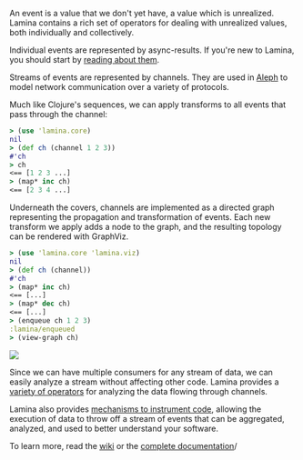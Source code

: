 An event is a value that we don't yet have, a value which is unrealized.  Lamina contains a rich set of operators for dealing with unrealized values, both individually and collectively.  

Individual events are represented by async-results.  If you're new to Lamina, you should start by [reading about them](https://github.com/ztellman/lamina/wiki/Introduction).

Streams of events are represented by channels.  They are used in [Aleph](https://github.com/ztellman/aleph) to model network communication over a variety of protocols.

Much like Clojure's sequences, we can apply transforms to all events that pass through the channel:

```clj
> (use 'lamina.core)
nil
> (def ch (channel 1 2 3))
#'ch
> ch 
<== [1 2 3 ...]
> (map* inc ch)
<== [2 3 4 ...]
```

Underneath the covers, channels are implemented as a directed graph representing the propagation and transformation of events.  Each new transform we apply adds a node to the graph, and the resulting topology can be rendered with GraphViz.

```clj
> (use 'lamina.core 'lamina.viz)
nil
> (def ch (channel))
#'ch
> (map* inc ch)
<== [...]
> (map* dec ch)
<== [...]
> (enqueue ch 1 2 3)
:lamina/enqueued
> (view-graph ch)
```

![](https://github.com/ztellman/lamina/wiki/images/readme-1.png)

Since we can have multiple consumers for any stream of data, we can easily analyze a stream without affecting other code.  Lamina provides a [variety of operators](https://ztellman.github.com/lamina/lamina.stats.html) for analyzing the data flowing through channels.

Lamina also provides [mechanisms to instrument code](https://ztellman.github.com/lamina/lamina.stats.html), allowing the execution of data to throw off a stream of events that can be aggregated, analyzed, and used to better understand your software.

To learn more, read the [wiki](https://github.com/ztellman/lamina/wiki/Introduction) or the [complete documentation](https://ztellman.github.com/lamina)/
